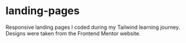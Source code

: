 # landing-pages
 Responsive landing pages I coded during my Tailwind learning journey. Designs were taken from the Frontend Mentor website.
